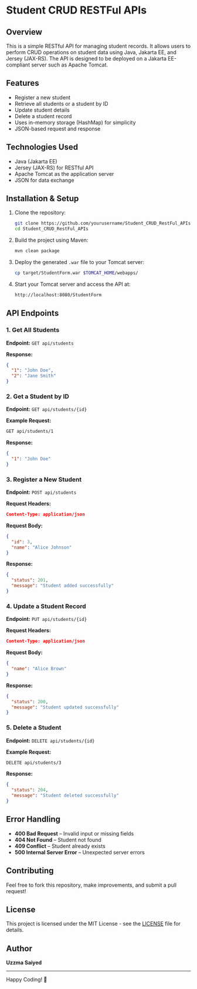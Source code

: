 # Student CRUD RESTFul APIs

## Overview
This is a simple RESTful API for managing student records. It allows users to perform CRUD operations on student data using Java, Jakarta EE, and Jersey (JAX-RS). The API is designed to be deployed on a Jakarta EE-compliant server such as Apache Tomcat.

## Features
- Register a new student
- Retrieve all students or a student by ID
- Update student details
- Delete a student record
- Uses in-memory storage (HashMap) for simplicity
- JSON-based request and response

## Technologies Used
- Java (Jakarta EE)
- Jersey (JAX-RS) for RESTful API
- Apache Tomcat as the application server
- JSON for data exchange

## Installation & Setup
1. Clone the repository:
   ```sh
   git clone https://github.com/yourusername/Student_CRUD_RestFul_APIs.git
   cd Student_CRUD_RestFul_APIs
   ```
2. Build the project using Maven:
   ```sh
   mvn clean package
   ```
3. Deploy the generated `.war` file to your Tomcat server:
   ```sh
   cp target/StudentForm.war $TOMCAT_HOME/webapps/
   ```
4. Start your Tomcat server and access the API at:
   ```sh
   http://localhost:8080/StudentForm
   ```

## API Endpoints

### 1. Get All Students
**Endpoint:** `GET api/students`

**Response:**
```json
{
  "1": "John Doe",
  "2": "Jane Smith"
}
```

### 2. Get a Student by ID
**Endpoint:** `GET api/students/{id}`

**Example Request:**
```sh
GET api/students/1
```

**Response:**
```json
{
  "1": "John Doe"
}
```

### 3. Register a New Student
**Endpoint:** `POST api/students`

**Request Headers:**
```json
Content-Type: application/json
```

**Request Body:**
```json
{
  "id": 3,
  "name": "Alice Johnson"
}
```

**Response:**
```json
{
  "status": 201,
  "message": "Student added successfully"
}
```

### 4. Update a Student Record
**Endpoint:** `PUT api/students/{id}`

**Request Headers:**
```json
Content-Type: application/json
```

**Request Body:**
```json
{
  "name": "Alice Brown"
}
```

**Response:**
```json
{
  "status": 200,
  "message": "Student updated successfully"
}
```

### 5. Delete a Student
**Endpoint:** `DELETE api/students/{id}`

**Example Request:**
```sh
DELETE api/students/3
```

**Response:**
```json
{
  "status": 204,
  "message": "Student deleted successfully"
}
```

## Error Handling
- **400 Bad Request** – Invalid input or missing fields
- **404 Not Found** – Student not found
- **409 Conflict** – Student already exists
- **500 Internal Server Error** – Unexpected server errors

## Contributing
Feel free to fork this repository, make improvements, and submit a pull request!

## License
This project is licensed under the MIT License - see the [LICENSE](LICENSE) file for details.

## Author
**Uzzma Saiyed**

---
Happy Coding! 🚀

